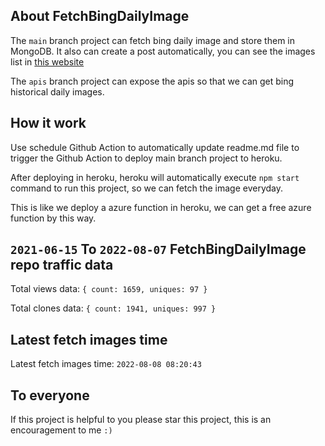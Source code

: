 ## About FetchBingDailyImage

The `main` branch project can fetch bing daily image and store them in MongoDB.
It also can create a post automatically, you can see the images list in [this website](https://oursalbum.netlify.app)

The `apis` branch project can expose the apis so that we can get bing historical daily images.

## How it work

Use schedule Github Action to automatically update readme.md file to trigger the Github Action to deploy main branch project to heroku.

After deploying in heroku, heroku will automatically execute `npm start` command to run this project, so we can fetch the image everyday.

This is like we deploy a azure function in heroku, we can get a free azure function by this way.

## `2021-06-15` To `2022-08-07` FetchBingDailyImage repo traffic data

Total views data: `{ count: 1659, uniques: 97 }`

Total clones data: `{ count: 1941, uniques: 997 }`

## Latest fetch images time

Latest fetch images time: `2022-08-08 08:20:43`

## To everyone

If this project is helpful to you please star this project, this is an encouragement to me `:)`




